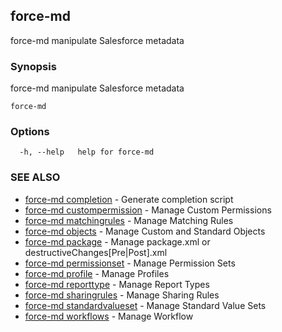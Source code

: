 ## force-md

force-md manipulate Salesforce metadata

### Synopsis

force-md manipulate Salesforce metadata

```
force-md
```

### Options

```
  -h, --help   help for force-md
```

### SEE ALSO

* [force-md completion](force-md_completion.md)	 - Generate completion script
* [force-md custompermission](force-md_custompermission.md)	 - Manage Custom Permissions
* [force-md matchingrules](force-md_matchingrules.md)	 - Manage Matching Rules
* [force-md objects](force-md_objects.md)	 - Manage Custom and Standard Objects
* [force-md package](force-md_package.md)	 - Manage package.xml or destructiveChanges[Pre|Post].xml
* [force-md permissionset](force-md_permissionset.md)	 - Manage Permission Sets
* [force-md profile](force-md_profile.md)	 - Manage Profiles
* [force-md reporttype](force-md_reporttype.md)	 - Manage Report Types
* [force-md sharingrules](force-md_sharingrules.md)	 - Manage Sharing Rules
* [force-md standardvalueset](force-md_standardvalueset.md)	 - Manage Standard Value Sets
* [force-md workflows](force-md_workflows.md)	 - Manage Workflow

